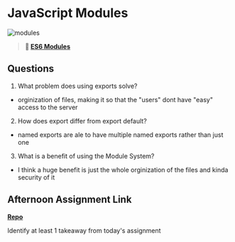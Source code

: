 # JavaScript Modules

![modules](https://bcw.blob.core.windows.net/public/img/1015719031845190)

> **📖 [ES6 Modules](https://codeworksacademy.com/fs-student-guide/resources/wk3/01-Modules)**

## Questions

1. What problem does using exports solve?
  - orginization of files, making it so that the "users" dont have "easy" access to the server

2. How does export differ from export default?
  - named exports are ale to have multiple named exports rather than just one

3. What is a benefit of using the Module System?
  - I think a huge benefit is just the whole orginization of the files and kinda security of it

## Afternoon Assignment Link

**[Repo](https://github.com/HardlySalty/W3-D1-LAB)**

Identify at least 1 takeaway from today's assignment
